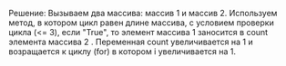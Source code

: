 Решение:
Вызываем два массива: массив 1 и массив 2. Используем метод, в котором цикл равен длине массива, с условием проверки цикла (<= 3), если "True", то элемент массива 1 заносится в count элемента массива 2 . Переменная сount увеличивается на 1 и возращается к циклу (for) в котором i увеличивается на 1.